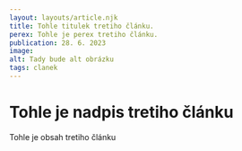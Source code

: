 ```yaml
---
layout: layouts/article.njk
title: Tohle titulek tretiho článku.
perex: Tohle je perex tretiho článku.
publication: 28. 6. 2023
image: 
alt: Tady bude alt obrázku
tags: clanek
---
```


# Tohle je nadpis tretiho článku

Tohle je obsah tretiho článku